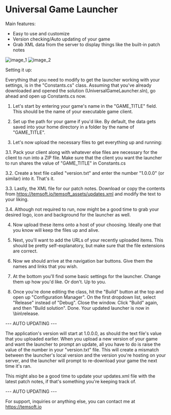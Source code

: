 # Universal Game Launcher

Main features:
- Easy to use and customize
- Version checking/Auto updating of your game
- Grab XML data from the server to display things like the built-in patch notes



![image_1](http://temsoft.io/launcher/Launcher_Ready.png)
![image_2](http://temsoft.io/launcher/Launcher_Updating.png)




Setting it up:

Everything that you need to modify to get the launcher working with your settings, is in the "Constants.cs" class. Assuming that you've already downloaded and opened the solution (UniversalGameLauncher.sln), go ahead and open up Constants.cs now.

1. Let's start by entering your game's name in the "GAME_TITLE" field. This should be the name of your executable game client.

2. Set up the path for your game if you'd like. By default, the data gets saved into your home directory in a folder by the name of "GAME_TITLE".

3. Let's now upload the necessary files to get everything up and running:

3.1. Pack your client along with whatever else files are necessary for the client to run into a ZIP file. Make sure that the client you want the launcher to run shares the value of "GAME_TITLE" in Constants.cs

3.2. Create a text file called "version.txt" and enter the number "1.0.0.0" (or similar) into it. That's it. 

3.3. Lastly, the XML file for our patch notes. Download or copy the contents from https://temsoft.io/temsoft_assets/updates.xml and modify the text to your liking.

3.4. Although not required to run, now might be a good time to grab your desired logo, icon and background for the launcher as well.

4. Now upload these items onto a host of your choosing. Ideally one that you know will keep the files up and alive.

5. Next, you'll want to add the URLs of your recently uploaded items. This should be pretty self-explanatory, but make sure that the file extensions are correct.

6. Now we should arrive at the navigation bar buttons. Give them the names and links that you wish.

7. At the bottom you'll find some basic settings for the launcher. Change them up how you'd like. Or don't. Up to you.

8. Once you're done editing the class, hit the "Build" button at the top and open up "Configuration Manager". On the first dropdown list, select "Release" instead of "Debug". Close the window. Click "Build" again, and then "Build solution". Done. Your updated launcher is now in \bin\release\.

--- AUTO UPDATING ---

The application's version will start at 1.0.0.0, as should the text file's value that you uploaded earlier. When you upload a new version of your game and want the launcher to prompt an update, all you have to do is raise the value of the number in your "version.txt" file. 
This will create a mismatch between the launcher's local version and the version you're hosting on your server, and the launcher will prompt to re-download your game the next time it's ran.

This might also be a good time to update your updates.xml file with the latest patch notes, if that's something you're keeping track of.

--- AUTO UPDATING ---


For support, inquiries or anything else, you can contact me at https://temsoft.io
